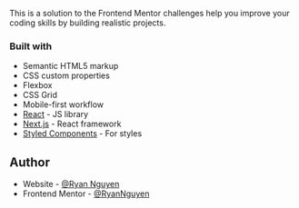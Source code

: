 This is a solution to the Frontend Mentor challenges help you improve your coding skills by building realistic projects. 

### Built with

- Semantic HTML5 markup
- CSS custom properties
- Flexbox
- CSS Grid
- Mobile-first workflow
- [React](https://reactjs.org/) - JS library
- [Next.js](https://nextjs.org/) - React framework
- [Styled Components](https://styled-components.com/) - For styles
 
## Author
- Website - [@Ryan Nguyen](https://ryannguyen-portfolio.vercel.app/)
- Frontend Mentor - [@RyanNguyen](https://www.frontendmentor.io/profile/ryananhtuan-nguyen)
